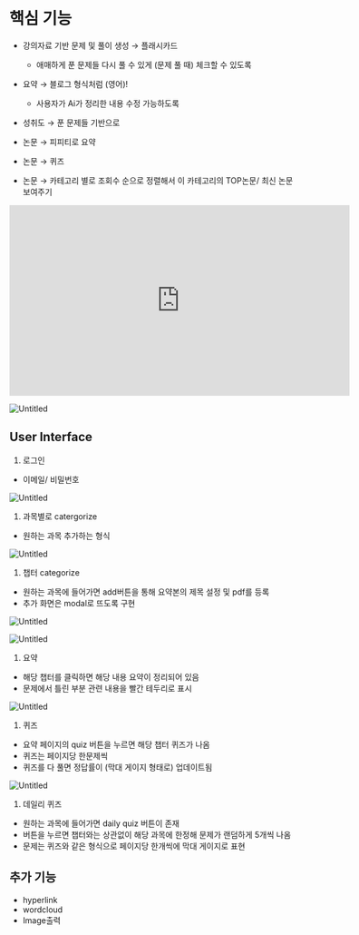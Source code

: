 # 핵심 기능

- 강의자료 기반 문제 및 풀이 생성 → 플래시카드
    - 애매하게 푼 문제들 다시 풀 수 있게  (문제 풀 때) 체크할 수 있도록
- 요약 → 블로그 형식처럼 (영어)!
    - 사용자가  Ai가 정리한 내용 수정 가능하도록
- 성취도 → 푼 문제들 기반으로

- 논문 → 피피티로 요약
- 논문 → 퀴즈
- 논문 → 카테고리 별로 조회수 순으로 정렬해서 이 카테고리의 TOP논문/ 최신 논문 보여주기

<iframe width="600" height="336" src="https://www.erdcloud.com/p/w6aEvHCSrxpg5ppDp" frameborder="0" allowfullscreen></iframe>

![Untitled](https://prod-files-secure.s3.us-west-2.amazonaws.com/dfa28d76-5333-40b3-9780-fbbeab3c8ca0/683f4971-3e85-471c-882e-cfc12d14d9d4/Untitled.png)

## User Interface

1. 로그인
- 이메일/ 비밀번호

![Untitled](https://prod-files-secure.s3.us-west-2.amazonaws.com/dfa28d76-5333-40b3-9780-fbbeab3c8ca0/72903e88-873b-4ffe-a9f2-50474346effe/Untitled.png)

1. 과목별로 catergorize
- 원하는 과목 추가하는 형식

![Untitled](https://prod-files-secure.s3.us-west-2.amazonaws.com/dfa28d76-5333-40b3-9780-fbbeab3c8ca0/ec180eb9-3bb2-4ef1-9472-61b35008d322/Untitled.png)

1. 챕터 categorize
- 원하는 과목에 들어가면 add버튼을 통해 요약본의 제목 설정 및 pdf를 등록
- 추가 화면은 modal로 뜨도록 구현

![Untitled](https://prod-files-secure.s3.us-west-2.amazonaws.com/dfa28d76-5333-40b3-9780-fbbeab3c8ca0/96b63001-410c-490c-81d4-020dd3a74b49/Untitled.png)

![Untitled](https://prod-files-secure.s3.us-west-2.amazonaws.com/dfa28d76-5333-40b3-9780-fbbeab3c8ca0/195cde9a-0e9f-4d88-b85f-fd50dac5a22d/Untitled.png)

1. 요약
- 해당 챕터를 클릭하면 해당 내용 요약이 정리되어 있음
- 문제에서 틀린 부분 관련 내용을 빨간 테두리로 표시

![Untitled](https://prod-files-secure.s3.us-west-2.amazonaws.com/dfa28d76-5333-40b3-9780-fbbeab3c8ca0/c6caf2be-5b93-4aea-b9ea-1d9d8f8a5ceb/Untitled.png)

1. 퀴즈
- 요약 페이지의 quiz 버튼을 누르면 해당 챕터 퀴즈가 나옴
- 퀴즈는 페이지당 한문제씩
- 퀴즈를 다 풀면 정답률이 (막대 게이지 형태로) 업데이트됨

![Untitled](https://prod-files-secure.s3.us-west-2.amazonaws.com/dfa28d76-5333-40b3-9780-fbbeab3c8ca0/84794241-bcff-499d-a443-15a1999f2049/Untitled.png)

1. 데일리 퀴즈
- 원하는 과목에 들어가면 daily quiz 버튼이 존재
- 버튼을 누르면 챕터와는 상관없이 해당 과목에 한정해 문제가 랜덤하게 5개씩 나옴
- 문제는 퀴즈와 같은 형식으로 페이지당 한개씩에 막대 게이지로 표현

## 추가 기능

- hyperlink
- wordcloud
- Image출력
